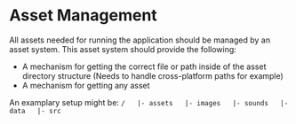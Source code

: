 Asset Management
===

All assets needed for running the application should be managed by an asset system. This asset system should provide
the following:
* A mechanism for getting the correct file or path inside of the asset directory structure
  (Needs to handle cross-platform paths for example)
* A mechanism for getting any asset 

An examplary setup might be:
``
/  
|- assets  
   |- images  
   |- sounds  
   |- data  
|- src  
``
